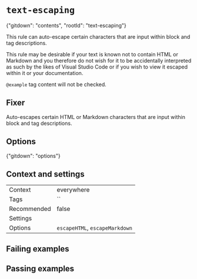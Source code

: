 # `text-escaping`

{"gitdown": "contents", "rootId": "text-escaping"}

This rule can auto-escape certain characters that are input within block and
tag descriptions.

This rule may be desirable if your text is known not to contain HTML or
Markdown and you therefore do not wish for it to be accidentally interpreted
as such by the likes of Visual Studio Code or if you wish to view it escaped
within it or your documentation.

`@example` tag content will not be checked.

## Fixer

Auto-escapes certain HTML or Markdown characters that are input within block and
tag descriptions.

## Options

{"gitdown": "options"}

## Context and settings

|||
|---|---|
|Context|everywhere|
|Tags|``|
|Recommended|false|
|Settings||
|Options|`escapeHTML`, `escapeMarkdown`|

## Failing examples

<!-- assertions-failing textEscaping -->

## Passing examples

<!-- assertions-passing textEscaping -->
